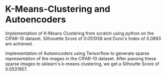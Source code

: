 # K-Means-Clustering and Autoencoders

Implementation of K-Means Clustering from scratch using python on the CIFAR-10 dataset. Silhouette Score of 0.051058 and Dunn's Index of 0.0893 are achieved.

Implementation of Autoencoders using Tensorflow to generate sparse representation of the images in the CIFAR-10 dataset. After passing these sparse images to sklearn's k-means clustering, we get a Silhoutte Score of 0.0531957.
